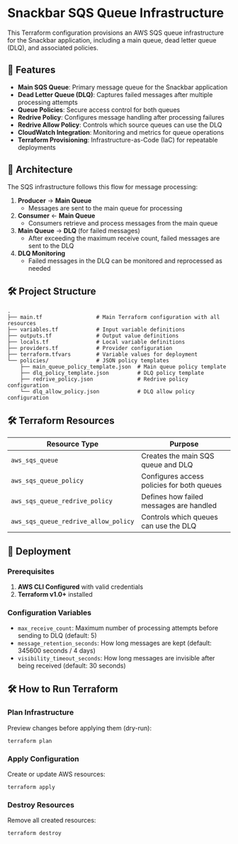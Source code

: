 # Snackbar SQS Queue Infrastructure

This Terraform configuration provisions an AWS SQS queue infrastructure for the Snackbar application, including a main queue, dead letter queue (DLQ), and associated policies.

## 🚀 Features

- **Main SQS Queue**: Primary message queue for the Snackbar application
- **Dead Letter Queue (DLQ)**: Captures failed messages after multiple processing attempts
- **Queue Policies**: Secure access control for both queues
- **Redrive Policy**: Configures message handling after processing failures
- **Redrive Allow Policy**: Controls which source queues can use the DLQ
- **CloudWatch Integration**: Monitoring and metrics for queue operations
- **Terraform Provisioning**: Infrastructure-as-Code (IaC) for repeatable deployments

## 📐 Architecture

The SQS infrastructure follows this flow for message processing:

1. **Producer** → **Main Queue**
   - Messages are sent to the main queue for processing
2. **Consumer** ← **Main Queue**
   - Consumers retrieve and process messages from the main queue
3. **Main Queue** → **DLQ** (for failed messages)
   - After exceeding the maximum receive count, failed messages are sent to the DLQ
4. **DLQ Monitoring**
   - Failed messages in the DLQ can be monitored and reprocessed as needed

## 🛠️ Project Structure

```
.
├── main.tf                 # Main Terraform configuration with all resources
├── variables.tf            # Input variable definitions
├── outputs.tf              # Output value definitions
├── locals.tf               # Local variable definitions
├── providers.tf            # Provider configuration
├── terraform.tfvars        # Variable values for deployment
└── policies/               # JSON policy templates
    ├── main_queue_policy_template.json  # Main queue policy template
    ├── dlq_policy_template.json         # DLQ policy template
    ├── redrive_policy.json              # Redrive policy configuration
    └── dlq_allow_policy.json            # DLQ allow policy configuration
```

## 🛠️ Terraform Resources

| Resource Type | Purpose |
|---------------|---------|
| `aws_sqs_queue` | Creates the main SQS queue and DLQ |
| `aws_sqs_queue_policy` | Configures access policies for both queues |
| `aws_sqs_queue_redrive_policy` | Defines how failed messages are handled |
| `aws_sqs_queue_redrive_allow_policy` | Controls which queues can use the DLQ |

## 🚀 Deployment

### Prerequisites
1. **AWS CLI Configured** with valid credentials
2. **Terraform v1.0+** installed

### Configuration Variables
- `max_receive_count`: Maximum number of processing attempts before sending to DLQ (default: 5)
- `message_retention_seconds`: How long messages are kept (default: 345600 seconds / 4 days)
- `visibility_timeout_seconds`: How long messages are invisible after being received (default: 30 seconds)

## 🛠️ How to Run Terraform

### Plan Infrastructure
Preview changes before applying them (dry-run):
```
terraform plan
```

### Apply Configuration
Create or update AWS resources:
```
terraform apply
```

### Destroy Resources
Remove all created resources:
```
terraform destroy
```
